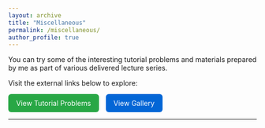```yaml
---
layout: archive
title: "Miscellaneous"
permalink: /miscellaneous/
author_profile: true
---
```


You can try some of the interesting tutorial problems and materials prepared by me as part of various delivered lecture series.

<p>
  Visit the external links below to explore:
</p>

<a href="https://sites.google.com/iiitd.ac.in/ujjal-timshina/tutorial-problems-delivered-lecture-series" target="_blank" style="display: inline-block; background-color: #28a745; color: white; padding: 10px 16px; border-radius: 6px; text-decoration: none; margin-right: 10px;">
  View Tutorial Problems
</a>

<a href="https://sites.google.com/iiitd.ac.in/ujjal-timshina/gallary" target="_blank" style="display: inline-block; background-color: #0366d6; color: white; padding: 10px 16px; border-radius: 6px; text-decoration: none;">
  View Gallery
</a>

<hr>
